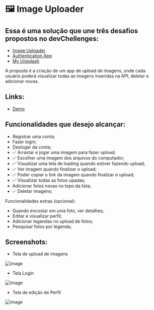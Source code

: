 # 🖼️ Image Uploader

## Essa é uma solução que une três desafios propostos no devChellenges:

- [Image Uploader](https://devchallenges.io/challenges/O2iGT9yBd6xZBrOcVirx)
- [Authentication App](https://devchallenges.io/challenges/N1fvBjQfhlkctmwj1tnw)
- [My Unsplash](https://devchallenges.io/challenges/rYyhwJAxMfES5jNQ9YsP)

A proposta é a criação de um app de upload de imagens, onde cada usuário poderá visualizar todas as imagens inseridas na API, deletar e adicionar novas.

## Links:

- [Demo](https://image-uploader-azure.vercel.app)

## Funcionalidades que desejo alcançar:

- Registrar uma conta;
- Fazer login;
- Deslogar da conta;
- :white_check_mark: Arrastar e jogar uma imagem para fazer upload;
- :white_check_mark: Escolher uma imagem dos arquivos do computador;
- :white_check_mark: Visualizar uma tela de loading quando estiver fazendo upload;
- :white_check_mark: Ver imagem quando finalizar o upload;
- :white_check_mark: Poder copiar o link da imagem quando finalizar o upload;
- :white_check_mark: Visualizar todas as fotos upadas;
- Adicionar fotos novas no topo da lista;
- :white_check_mark: Deletar imagens;


Funcionalidades extras (opcional):

- Quando encostar em uma foto, ver detalhes;
- Editar e visualizar perfil;
- Adicionar legendas no upload de fotos;
- Pesquisar fotos por legenda;


## Screenshots:

- Tela de upload de imagens

![image](https://user-images.githubusercontent.com/71570108/212918331-b7d756b3-1e8d-4907-995e-88cb44d0b517.png)

- Tela Login

![image](https://user-images.githubusercontent.com/71570108/212918584-77cd75bc-ce0b-4920-92e9-6f6e628cb591.png)

- Tela de edição de Perfil

![image](https://user-images.githubusercontent.com/71570108/212918918-403d10f6-598e-48ef-b2a2-074ed90614f6.png)

